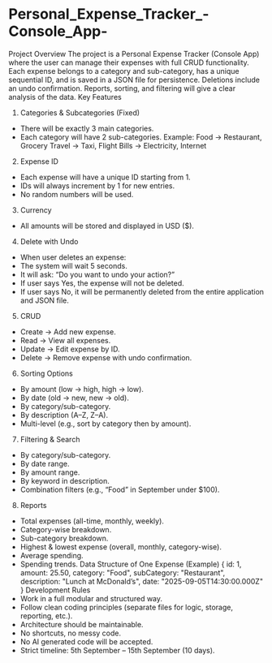 # Personal_Expense_Tracker_-Console_App-
Project Overview
The project is a Personal Expense Tracker (Console App) where the user can manage their expenses
with full CRUD functionality. Each expense belongs to a category and sub-category, has a unique
sequential ID, and is saved in a JSON file for persistence. Deletions include an undo confirmation.
Reports, sorting, and filtering will give a clear analysis of the data.
Key Features
1. Categories & Subcategories (Fixed)
- There will be exactly 3 main categories.
- Each category will have 2 sub-categories.
Example:
Food → Restaurant, Grocery
Travel → Taxi, Flight
Bills → Electricity, Internet
2. Expense ID
- Each expense will have a unique ID starting from 1.
- IDs will always increment by 1 for new entries.
- No random numbers will be used.
3. Currency
- All amounts will be stored and displayed in USD ($).
4. Delete with Undo
- When user deletes an expense:
- The system will wait 5 seconds.
- It will ask: “Do you want to undo your action?”
- If user says Yes, the expense will not be deleted.
- If user says No, it will be permanently deleted from the entire application and JSON file.
5. CRUD
- Create → Add new expense.
- Read → View all expenses.
- Update → Edit expense by ID.
- Delete → Remove expense with undo confirmation.
6. Sorting Options
- By amount (low → high, high → low).
- By date (old → new, new → old).
- By category/sub-category.
- By description (A–Z, Z–A).
- Multi-level (e.g., sort by category then by amount).
7. Filtering & Search
- By category/sub-category.
- By date range.
- By amount range.
- By keyword in description.
- Combination filters (e.g., “Food” in September under $100).
8. Reports
- Total expenses (all-time, monthly, weekly).
- Category-wise breakdown.
- Sub-category breakdown.
- Highest & lowest expense (overall, monthly, category-wise).
- Average spending.
- Spending trends.
Data Structure of One Expense (Example)
{
id: 1,
amount: 25.50,
category: "Food",
subCategory: "Restaurant",
description: "Lunch at McDonald’s",
date: "2025-09-05T14:30:00.000Z"
}
Development Rules
- Work in a full modular and structured way.
- Follow clean coding principles (separate files for logic, storage, reporting, etc.).
- Architecture should be maintainable.
- No shortcuts, no messy code.
- No AI generated code will be accepted.
- Strict timeline: 5th September – 15th September (10 days). 
